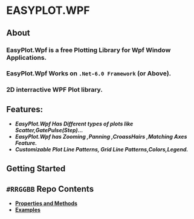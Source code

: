 # EASYPLOT.WPF
## **About**
### EasyPlot.Wpf is a free Plotting Library for Wpf Window Applications.
### EasyPlot.Wpf Works on `.Net-6.0 Framework` (or Above).
### 2D interractive WPF Plot library.
## **Features**: 
*  ***EasyPlot.Wpf Has Different types of plots like Scatter,GatePulse(Step)...***     
* ***EasyPlot.Wpf has Zooming ,Panning ,CroassHairs ,Matching Axes Feature.***
* ***Customizable Plot Line Patterns, Grid Line Patterns,Colors,Legend.***
<Html>
    <H2>Getting Started</H2>
</Html>

## **`#RRGGBB` Repo Contents** 
* **[Properties and Methods](/Documentation/props_methods.md)**
* **[Examples](/Documentation/examples.md)**


